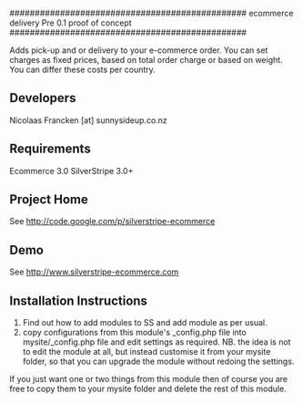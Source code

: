 ###############################################
ecommerce delivery
Pre 0.1 proof of concept
###############################################

Adds pick-up and or delivery to your e-commerce order.
You can set charges as fixed prices, based on total
order charge or based on weight.  You can differ these
costs per country.

Developers
-----------------------------------------------
Nicolaas Francken [at] sunnysideup.co.nz

Requirements
-----------------------------------------------
Ecommerce 3.0
SilverStripe 3.0+

Project Home
-----------------------------------------------
See http://code.google.com/p/silverstripe-ecommerce

Demo
-----------------------------------------------
See http://www.silverstripe-ecommerce.com

Installation Instructions
-----------------------------------------------
1. Find out how to add modules to SS and add module as per usual.
2. copy configurations from this module's _config.php file
into mysite/_config.php file and edit settings as required.
NB. the idea is not to edit the module at all, but instead customise
it from your mysite folder, so that you can upgrade the module without redoing the settings.

If you just want one or two things from this module
then of course you are free to copy them to your
mysite folder and delete the rest of this module.





